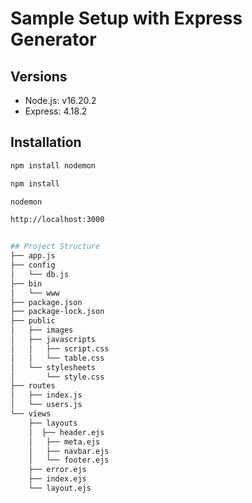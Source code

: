 # Sample Setup with Express Generator

## Versions
- Node.js: v16.20.2
- Express: 4.18.2

## Installation
```bash
npm install nodemon
```
```bash
npm install
```
```bash
nodemon
```
```bash
http://localhost:3000
```
```bash

## Project Structure
├── app.js
├── config
│   └── db.js
├── bin
│   └── www
├── package.json
├── package-lock.json
├── public
│   ├── images
│   ├── javascripts
│   │   ├── script.css
│   │   └── table.css
│   └── stylesheets
│       └── style.css
├── routes
│   ├── index.js
│   └── users.js
└── views
    ├── layouts
    │  ├── header.ejs
    │   ├── meta.ejs
    │   ├── navbar.ejs
    │   └── footer.ejs
    ├── error.ejs
    ├── index.ejs
    └── layout.ejs
```
